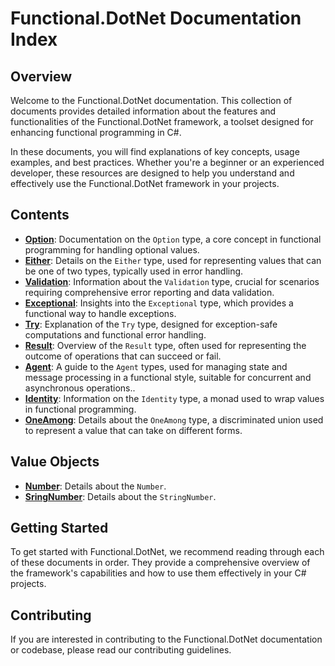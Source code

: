 # Functional.DotNet Documentation Index

## Overview
Welcome to the Functional.DotNet documentation. This collection of documents provides detailed information about the features and functionalities of the Functional.DotNet framework, a toolset designed for enhancing functional programming in C#.

In these documents, you will find explanations of key concepts, usage examples, and best practices. Whether you're a beginner or an experienced developer, these resources are designed to help you understand and effectively use the Functional.DotNet framework in your projects.

## Contents

- **[Option](/doc/OPTION.MD)**: Documentation on the `Option` type, a core concept in functional programming for handling optional values.
- **[Either](/doc/EITHER.MD)**: Details on the `Either` type, used for representing values that can be one of two types, typically used in error handling.
- **[Validation](/doc/VALIDATION.MD)**: Information about the `Validation` type, crucial for scenarios requiring comprehensive error reporting and data validation.
- **[Exceptional](/doc/EXCEPTIONAL.MD)**: Insights into the `Exceptional` type, which provides a functional way to handle exceptions.
- **[Try](/doc/TRY.MD)**: Explanation of the `Try` type, designed for exception-safe computations and functional error handling.
- **[Result](/doc/RESULT.MD)**: Overview of the `Result` type, often used for representing the outcome of operations that can succeed or fail.
- **[Agent](/doc/AGENT.MD)**:  A guide to the `Agent` types, used for managing state and message processing in a functional style, suitable for concurrent and asynchronous operations..
- **[Identity](/doc/IDENTITY.MD)**: Information on the `Identity` type, a monad used to wrap values in functional programming.
- **[OneAmong](/doc/ONEAMONG.MD)**: Details about the `OneAmong` type, a discriminated union used to represent a value that can take on different forms.

## Value Objects

- **[Number](/doc/NUMBER.MD)**: Details about the `Number`.
- **[SringNumber](/doc/STRINGNUMBER.MD)**: Details about the `StringNumber`.

## Getting Started
To get started with Functional.DotNet, we recommend reading through each of these documents in order. They provide a comprehensive overview of the framework's capabilities and how to use them effectively in your C# projects.

## Contributing
If you are interested in contributing to the Functional.DotNet documentation or codebase, please read our contributing guidelines.

